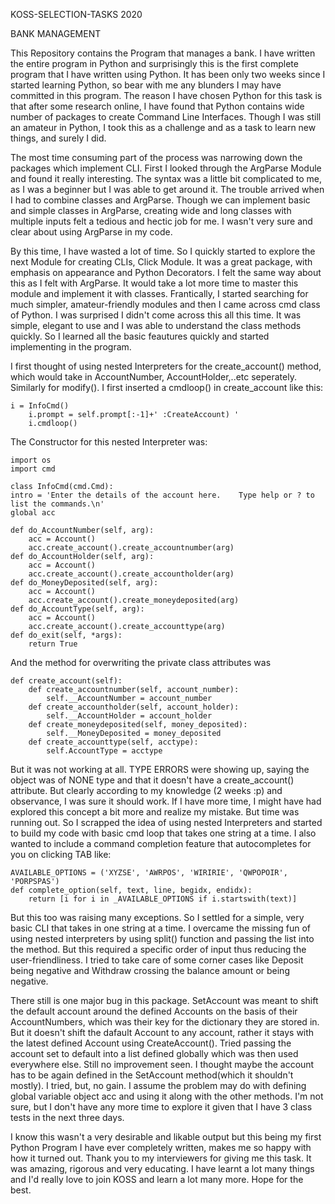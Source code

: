 KOSS-SELECTION-TASKS 2020

BANK MANAGEMENT

This Repository contains the Program that manages a bank. I have written the entire program in Python and surprisingly this is the first complete program that I have written using Python. It has been only two weeks since I started learning Python, so bear with me any blunders I may have committed in this program. The reason I have chosen Python for this task is that after some research online, I have found that Python contains wide number of packages to create Command Line Interfaces. Though I was still an amateur in Python, I took this as a challenge and as a task to learn new things, and surely I did.

The most time consuming part of the process was narrowing down the packages which implement CLI. First I looked through the ArgParse Module and found it really interesting. The syntax was a little bit complicated to me, as I was a beginner but I was able to get around it.
The trouble arrived when I had to combine classes and ArgParse. Though we can implement basic and simple classes in ArgParse, creating wide and long classes with multiple inputs felt a tedious and hectic job for me. I wasn't very sure and clear about using ArgParse in my code. 

By this time, I have wasted a lot of time. So I quickly started to explore the next Module for creating CLIs, Click Module. It was a great package, with emphasis on appearance and Python Decorators. I felt the same way about this as I felt with ArgParse. It would take a lot more time to master this module and implement it with classes. Frantically, I started searching for much simpler, amateur-friendly modules and then I came across cmd class of Python. I was surprised I didn't come across this all this time. It was simple, elegant to use and I was able to understand the class methods quickly. So I learned all the basic feautures quickly and started implementing in the program.

I first thought of using nested Interpreters for the create_account() method, which would take in AccountNumber, AccountHolder,..etc seperately. Similarly for modify().
I first inserted a cmdloop() in create_account like this:

    i = InfoCmd()
        i.prompt = self.prompt[:-1]+' :CreateAccount) '
        i.cmdloop()
        
The Constructor for this nested Interpreter was:

    import os
    import cmd
    
    class InfoCmd(cmd.Cmd):
    intro = 'Enter the details of the account here.    Type help or ? to list the commands.\n'
    global acc
    
    def do_AccountNumber(self, arg):
        acc = Account()
        acc.create_account().create_accountnumber(arg)
    def do_AccountHolder(self, arg):
        acc = Account()
        acc.create_account().create_accountholder(arg)
    def do_MoneyDeposited(self, arg):
        acc = Account()
        acc.create_account().create_moneydeposited(arg)
    def do_AccountType(self, arg):
        acc = Account()
        acc.create_account().create_accounttype(arg)
    def do_exit(self, *args):
        return True
        
And the method for overwriting the private class attributes was

    def create_account(self):
        def create_accountnumber(self, account_number):
            self.__AccountNumber = account_number
        def create_accountholder(self, account_holder):
            self.__AccountHolder = account_holder
        def create_moneydeposited(self, money_deposited):
            self.__MoneyDeposited = money_deposited
        def create_accounttype(self, acctype):
            self.AccountType = acctype
            
But it was not working at all. TYPE ERRORS were showing up, saying the object was of NONE type and that it doesn't have a create_account() attribute. But clearly according to my knowledge (2 weeks :p) and observance, I was sure it should work. If I have more time, I might have had explored this concept a bit more and realize my mistake. But time was running out. So I scrapped the idea of using nested Interpreters and started to build my code with basic cmd loop that takes one string at a time. I also wanted to include a command completion feature that autocompletes for you on clicking TAB like:

    AVAILABLE_OPTIONS = ('XYZSE', 'AWRPOS', 'WIRIRIE', 'QWPOPOIR', 'PORPSPAS')
    def complete_option(self, text, line, begidx, endidx):
        return [i for i in _AVAILABLE_OPTIONS if i.startswith(text)]
        
But this too was raising many exceptions. So I settled for a simple, very basic CLI that takes in one string at a time.
I overcame the missing fun of using nested interpreters by using  split()  function and passing the list into the method. But this required a specific order of input thus reducing the user-friendliness. I tried to take care of some corner cases like Deposit being negative and Withdraw crossing the balance amount or being negative.

There still is one major bug in this package. SetAccount was meant to shift the default account around the defined Accounts on the basis of their AccountNumbers, which was their key for the dictionary they are stored in. But it doesn't shift the dafault Account to any account, rather it stays with the latest defined Account using CreateAccount(). Tried passing the account set to default into a list defined globally which was then used everywhere else. Still no improvement seen. I thought maybe the account has to be again defined in the SetAccount method(which it shouldn't mostly). I tried, but, no gain. I assume the problem may do with defining global variable object acc and using it along with the other methods. I'm not sure, but I don't have any more time to explore it given that I have 3 class tests in the next three days. 

I know this wasn't a very desirable and likable output but this being my first Python Program I have ever completely written, makes me so happy with how it turned out. Thank you to my interviewers for giving me this task. It was amazing, rigorous and very educating. I have learnt a lot many things and I'd really love to join KOSS and learn a lot many more. Hope for the best.
